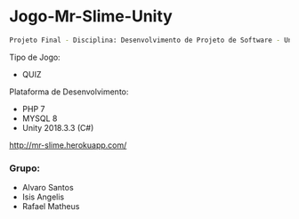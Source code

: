 # Jogo-Mr-Slime-Unity

```sh
Projeto Final - Disciplina: Desenvolvimento de Projeto de Software - Unipê 2019.1
```
Tipo de Jogo: 

* QUIZ

Plataforma de Desenvolvimento: 

* PHP 7 
* MYSQL 8 
* Unity 2018.3.3 (C#)

http://mr-slime.herokuapp.com/

### Grupo:
* Alvaro Santos
* Isis Angelis
* Rafael Matheus

